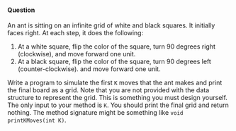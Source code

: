 #### Question

An ant is sitting on an infinite grid of white and black squares. It initially faces right. At each step, it does the following:
1. At a white square, flip the color of the square, turn 90 degrees right (clockwise), and move forward one unit.
1. At a black square, flip the color of the square, turn 90 degrees left (counter-clockwise). and move forward one unit.

Write a program to simulate the first `K` moves that the ant makes and print the final board as a grid. Note that you are not provided with the data structure to represent the grid. This is something you must design yourself. The only input to your method is `K`. You should print the final grid and return nothing. The method signature might be something like `void printKMoves(int K)`.
